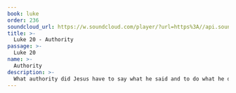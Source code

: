 ```yaml
---
book: luke
order: 236
soundcloud_url: https://w.soundcloud.com/player/?url=https%3A//api.soundcloud.com/tracks/
title: >-
  Luke 20 - Authority
passage: >-
  Luke 20
name: >-
  Authority
description: >-
  What authority did Jesus have to say what he said and to do what he did? Is his authority sufficient to warrant our full allegiance to him? Jesus explains himself to the religious authorities in Jerusalem and to the people in general. Is his authority sufficient for us?
---
```


